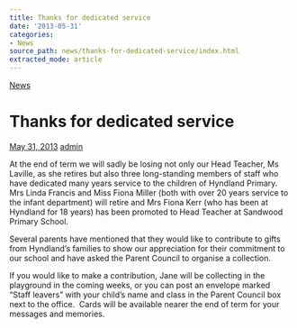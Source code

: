 ```yaml
---
title: Thanks for dedicated service
date: '2013-05-31'
categories:
- News
source_path: news/thanks-for-dedicated-service/index.html
extracted_mode: article
---
```

[News](/news/)

# Thanks for dedicated service

[May 31, 2013](/news/thanks-for-dedicated-service/) [admin](author/admin/)

At the end of term we will sadly be losing not only our Head Teacher, Ms Laville, as she retires&nbsp;but also three long-standing members of staff who have&nbsp;dedicated many years service to the children of Hyndland Primary.&nbsp; Mrs Linda Francis and Miss Fiona Miller (both with over 20 years service to the infant department) will retire and Mrs Fiona Kerr (who has been at Hyndland for 18 years) has been promoted to Head Teacher at Sandwood Primary School.

Several parents have mentioned that they would like to&nbsp;contribute to gifts from&nbsp;Hyndland’s families to show our appreciation for their commitment to our school and have asked the Parent Council to organise a collection.

If you would like to make a contribution, Jane will be collecting in the playground in the coming weeks, or you can post an envelope marked “Staff leavers” with your child’s name and class in the Parent Council box next to the office.&nbsp; Cards will be available nearer the end of term for your messages and memories.
